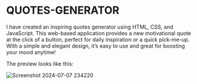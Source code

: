 # QUOTES-GENERATOR

I have created an inspiring quotes generator using HTML, CSS, and JavaScript. This web-based application provides a new motivational quote at the click of a button, perfect for daily inspiration or a quick pick-me-up. With a simple and elegant design, it’s easy to use and great for boosting your mood anytime!

The preview looks like this:

![Screenshot 2024-07-07 234220](https://github.com/Samarth-Shekhar/QUOTES-GENERATOR/assets/173984740/9bceceb6-bfd1-422f-a059-3dc8fd20d891)
